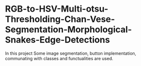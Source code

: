 # RGB-to-HSV-Multi-otsu-Thresholding-Chan-Vese-Segmentation-Morphological-Snakes-Edge-Detections
In this project Some image segmentation, button implementation, communating with classes and functualities are used.
